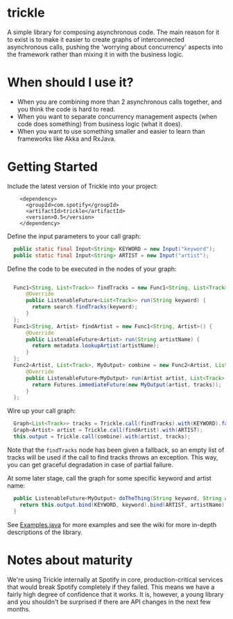 trickle
=======

A simple library for composing asynchronous code. The main reason for it to exist is to make it
easier to create graphs of interconnected asynchronous calls, pushing the 'worrying about
concurrency' aspects into the framework rather than mixing it in with the business logic.

# When should I use it?

- When you are combining more than 2 asynchronous calls together, and you think the code is
hard to read.
- When you want to separate concurrency management aspects (when code does something) from business logic (what it does).
- When you want to use something smaller and easier to learn than frameworks like Akka and RxJava.

# Getting Started

Include the latest version of Trickle into your project:

```
    <dependency>
      <groupId>com.spotify</groupId>
      <artifactId>trickle</artifactId>
      <version>0.5</version>
    </dependency>
```

Define the input parameters to your call graph:

```java
  public static final Input<String> KEYWORD = new Input("keyword");
  public static final Input<String> ARTIST = new Input("artist");
```

Define the code to be executed in the nodes of your graph:

```java

  Func1<String, List<Track>> findTracks = new Func1<String, List<Track>>() {
      @Override
      public ListenableFuture<List<Track>> run(String keyword) {
        return search.findTracks(keyword);
      }
  };
  Func1<String, Artist> findArtist = new Func1<String, Artist>() {
      @Override
      public ListenableFuture<Artist> run(String artistName) {
        return metadata.lookupArtist(artistName);
      }
  };
  Func2<Artist, List<Track>, MyOutput> combine = new Func2<Artist, List<Track>, MyOutput>() {
      @Override
      public ListenableFuture<MyOutput> run(Artist artist, List<Track> tracks) {
        return Futures.immediateFuture(new MyOutput(artist, tracks));
      }
  };
```

Wire up your call graph:

```java
  Graph<List<Track>> tracks = Trickle.call(findTracks).with(KEYWORD).fallback(emptyList());
  Graph<Artist> artist = Trickle.call(findArtist).with(ARTIST);
  this.output = Trickle.call(combine).with(artist, tracks);
```

Note that the ```findTracks``` node has been given a fallback, so an empty list of tracks will 
be used if the call to find tracks throws an exception. This way, you can get graceful degradation
in case of partial failure.

At some later stage, call the graph for some specific keyword and artist name:

```java
  public ListenableFuture<MyOutput> doTheThing(String keyword, String artistName) {
    return this.output.bind(KEYWORD, keyword).bind(ARTIST, artistName).run();
  }
```

See [Examples.java](src/examples/java/com/spotify/trickle/example/Examples.java) for more examples
and see the wiki for more in-depth descriptions of the library.


# Notes about maturity

We're using Trickle internally at Spotify in core, production-critical services that would break 
Spotify completely if they failed. This means we have a fairly high degree of confidence that it
works. It is, however, a young library and you shouldn't be surprised if there are API changes
in the next few months.
